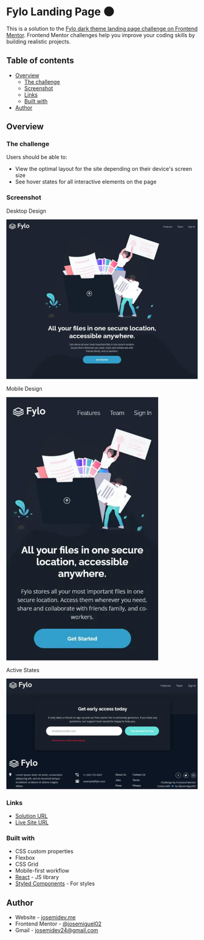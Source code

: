 # Fylo Landing Page 🌑

This is a solution to the [Fylo dark theme landing page challenge on Frontend Mentor](https://www.frontendmentor.io/challenges/fylo-dark-theme-landing-page-5ca5f2d21e82137ec91a50fd). Frontend Mentor challenges help you improve your coding skills by building realistic projects.

## Table of contents

- [Overview](#overview)
  - [The challenge](#the-challenge)
  - [Screenshot](#screenshot)
  - [Links](#links)
  - [Built with](#built-with)
- [Author](#author)

## Overview

### The challenge

Users should be able to:

- View the optimal layout for the site depending on their device's screen size
- See hover states for all interactive elements on the page

### Screenshot

Desktop Design

<img src="demo/desktop.webp" alt="Desktop Design" width="700">

Mobile Design

<img src="demo/mobile.webp" alt="Mobile Design" width="400">

Active States

<img src="demo/active-states.webp" alt="Active States" width="700">

### Links

- [Solution URL](https://your-solution-url.com)
- [Live Site URL](https://your-live-site-url.com)

### Built with

- CSS custom properties
- Flexbox
- CSS Grid
- Mobile-first workflow
- [React](https://reactjs.org) - JS library
- [Styled Components](https://styled-components.com) - For styles

## Author

- Website - [josemidev.me](https://josemidev.me)
- Frontend Mentor - [@josemiguel02](https://www.frontendmentor.io/profile/josemiguel02)
- Gmail - [josemidev24@gmail.com](mailto:josemidev24@gmail.com)
